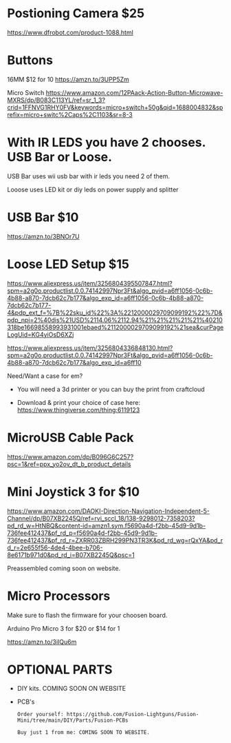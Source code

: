 
# Postioning Camera $25

https://www.dfrobot.com/product-1088.html


# Buttons

16MM $12 for 10 
https://amzn.to/3UPP5Zm

Micro Switch 
https://www.amazon.com/12PAack-Action-Button-Microwave-MXRS/dp/B083C113YL/ref=sr_1_3?crid=1FFNVG1RHY0FV&keywords=micro+switch+50g&qid=1688004832&sprefix=micro+switc%2Caps%2C1103&sr=8-3


# With IR LEDS you have 2 chooses. USB Bar or Loose. 

USB Bar uses wii usb bar with ir leds you need 2 of them. 

Looose uses LED kit or diy leds on power supply and splitter

# USB Bar $10

https://amzn.to/3BNOr7U

# Loose LED Setup $15

https://www.aliexpress.us/item/3256804395507847.html?spm=a2g0o.productlist.0.0.74142997Npr3Ft&algo_pvid=a6ff1056-0c6b-4b88-a870-7dcb62c7b177&algo_exp_id=a6ff1056-0c6b-4b88-a870-7dcb62c7b177-4&pdp_ext_f=%7B%22sku_id%22%3A%2212000029709099192%22%7D&pdp_npi=2%40dis%21USD%2114.06%2112.94%21%21%21%21%21%40210318be16698558993931001ebaed%2112000029709099192%21sea&curPageLogUid=KG4yiOsD6XZj

https://www.aliexpress.us/item/3256804336848130.html?spm=a2g0o.productlist.0.0.74142997Npr3Ft&algo_pvid=a6ff1056-0c6b-4b88-a870-7dcb62c7b177&algo_exp_id=a6ff10

Need/Want a case for em? 

  - You will need a 3d printer or you can buy the print from craftcloud 

  - Download & print your choice of case here: https://www.thingiverse.com/thing:6119123

# MicroUSB Cable Pack

https://www.amazon.com/dp/B096G6C257?psc=1&ref=ppx_yo2ov_dt_b_product_details

# Mini Joystick 3 for $10

https://www.amazon.com/DAOKI-Direction-Navigation-Independent-5-Channel/dp/B07XB2245Q/ref=rvi_sccl_18/138-9298012-7358203?pd_rd_w=HtNBQ&content-id=amzn1.sym.f5690a4d-f2bb-45d9-9d1b-736fee412437&pf_rd_p=f5690a4d-f2bb-45d9-9d1b-736fee412437&pf_rd_r=ZXRR03ZBRH299PN3TR3K&pd_rd_wg=rQxYA&pd_rd_r=2e655f56-4de4-4bee-b706-8e6171b971d0&pd_rd_i=B07XB2245Q&psc=1

Preassembled coming soon on website.


# Micro Processors 

Make sure to flash the firmware for your choosen board. 

Arduino Pro Micro 3 for $20 or $14 for 1

https://amzn.to/3iIQu6m

# OPTIONAL PARTS

- DIY kits. COMING SOON ON WEBSITE

- PCB's

      Order yourself: https://github.com/Fusion-Lightguns/Fusion-Mini/tree/main/DIY/Parts/Fusion-PCBs

      Buy just 1 from me: COMING SOON TO WEBSITE.

  
